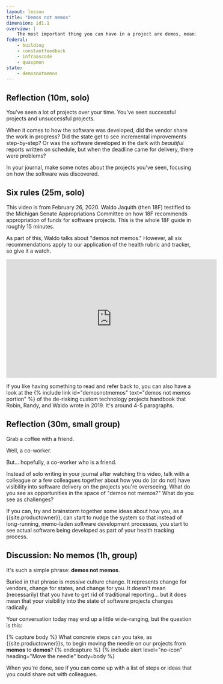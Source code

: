 ```yaml
---
layout: lesson
title: "Demos not memos"
dimension: id1.1
overview: |
    The most important thing you can have in a project are demos, meaning working software. If someone gives you a report about a piece of software, the software probably doesn't work (ask me how I know). If someone shows you a video of a piece of software, the software may have worked once (ask me how I know). If someone shows you a piece of software, but they control it, the software barely works (ask me how I know). If someone lets you use a piece of software, they have confidence. It might work, it might break, but they have confidence.
federal:
    - building
    - constantfeedback
    - infraascode
    - quaspmon
state: 
    - demosnotmemos
---
```

## Reflection (10m, solo)

You've seen a lot of projects over your time. You've seen successful projects and unsuccessful projects.

When it comes to how the software was developed, did the vendor share the work in progress? Did the state get to see incremental improvements step-by-step? Or was the software developed in the dark with *beautiful* reports written on schedule, but when the deadline came for delivery, there were problems? 

In your journal, make some notes about the projects you've seen, focusing on how the software was discovered.

## Six rules (25m, solo)

This video is from February 26, 2020. Waldo Jaquith (then 18F) testified to the Michigan Senate Appropriations Committee on how 18F recommends appropriation of funds for software projects. This is the whole 18F guide in roughly 15 minutes.

As part of this, Waldo talks about "demos not memos." However, all six recommendations apply to our application of the health rubric and tracker, so give it a watch.

<iframe width="560" height="315" src="https://www.youtube.com/embed/g-h6CtSwk30?start=48" frameborder="0" allow="accelerometer; autoplay; clipboard-write; encrypted-media; gyroscope; picture-in-picture" allowfullscreen></iframe>

If you like having something to read and refer back to, you can also have a look at the {% include link id="demosnotmemos" text="demos not memos portion" %} of the de-risking custom technology projects handbook that Robin, Randy, and Waldo wrote in 2019. It's around 4-5 paragraphs.

## Reflection (30m, small group)

Grab a coffee with a friend.

Well, a co-worker.

But... hopefully, a co-worker who is a friend.

Instead of solo writing in your journal after watching this video, talk with a colleague or a few colleagues together about how you do (or do not) have visibility into software delivery on the projects you're overseeing. What do you see as opportunities in the space of "demos not memos?" What do you see as challenges? 

If you can, try and brainstorm together some ideas about how you, as a {{site.productowner}}, can `s`tart to nudge the system so that instead of long-running, memo-laden software development processes, you start to see actual software being developed as part of your health tracking process.

## Discussion: No memos (1h, group)

It's such a simple phrase: **demos not memos**.

Buried in that phrase is *massive* culture change. It represents change for vendors, change for states, and change for you. It doesn't mean (necessarily) that you have to get rid of traditional reporting... but it does mean that your visibility into the state of software projects changes radically.

Your conversation today may end up a little wide-ranging, but the question is this:

{% capture body %}
What concrete steps can you take, as {{site.productowner}}s, to begin moving the needle on our projects from <b>memos</b> to <b>demos</b>?
{% endcapture %}
{% include alert level="no-icon" heading="Move the needle" body=body %}

When you're done, see if you can come up with a list of steps or ideas that you could share out with colleagues. 
